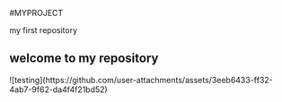 #MYPROJECT
<html>
  <head>my first repository</head>
  <body>
    <h2> welcome to my repository</h2>
    <a href="testing.png"> </a>
  </body>
</html>
![testing](https://github.com/user-attachments/assets/3eeb6433-ff32-4ab7-9f62-da4f4f21bd52)
